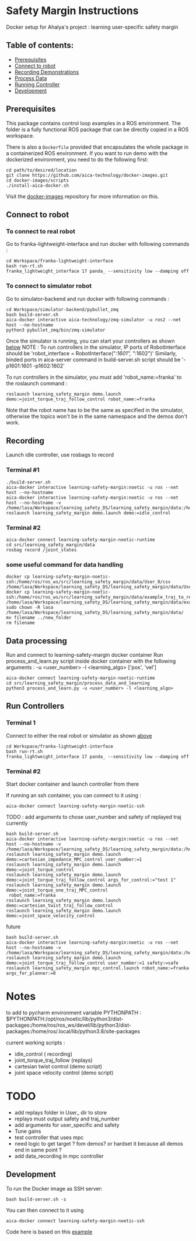 # Safety Margin Instructions

Docker setup for Ahalya's project : learning user-specific safety margin

## Table of contents:

* [Prerequisites](#prerequisites)
* [Connect to robot](#connect-to-robot)
* [Recording Demonstrations](#Recording)
* [Process Data](#Data-processing)
* [Running Controller](#run-controllers)
* [Development](#development)

## Prerequisites

This package contains control loop examples in a ROS environment. The folder is a fully functional ROS package that can
be directly copied in a ROS workspace.

There is also a `Dockerfile` provided that encapsulates the whole package in a containerized ROS environment. If you
want to run demo with the dockerized environment, you need to do the following first:

```console
cd path/to/desired/location
git clone https://github.com/aica-technology/docker-images.git
cd docker-images/scripts
./install-aica-docker.sh
```

Visit the [docker-images](https://github.com/aica-technology/docker-images) repository for more information on this.


## Connect to robot
### To connect to real robot
Go to franka-lightweight-interface and run docker with following commands :
```console
cd Workspace/franka-lightweight-interface
bash run-rt.sh
franka_lightweight_interface 17 panda_ --sensitivity low --damping off
```

### To connect to simulator robot
Go to simulator-backend and run docker with following commands :
```console
cd Workspace/simulator-backend/pybullet_zmq
bash build-server.sh
aica-docker interactive aica-technology/zmq-simulator -u ros2 --net host --no-hostname
python3 pybullet_zmq/bin/zmq-simulator
```
Once the simulator is running, you can start your controllers as shown [below](#run-controllers)
NOTE : To run controllers in the simulator, IP ports of RobotInterface should be 'robot_interface = RobotInterface("*:1601", "*:1602")'
Similarly, binded ports in aica-server command in build-server.sh script should be '-p1601:1601 -p1602:1602'

To run controllers in the simulator, you must add 'robot_name:=franka' to the roslaunch command :
```console
roslaunch learning_safety_margin demo.launch demo:=joint_torque_traj_follow_control robot_name:=franka
```
Note that the robot name has to be the same as specified in the simulator, otherwise the topics won't be in the same
namespace and the demos don't work.

## Recording
Launch idle controller, use rosbags to record

### Terminal #1
```console
./build-server.sh
aica-docker interactive learning-safety-margin:noetic -u ros --net host --no-hostname 
aica-docker interactive learning-safety-margin:noetic -u ros --net host --no-hostname -v /home/lasa/Workspace/learning_safety_DS/learning_safety_margin/data:/home/ros/ros_ws/src/learning_safety_margin/data
roslaunch learning_safety_margin demo.launch demo:=idle_control
```

### Terminal #2
```console 
aica-docker connect learning-safety-margin-noetic-runtime 
cd src/learning_safety_margin/data
rosbag record /joint_states
```

### some useful command for data handling
```console
docker cp learning-safety-margin-noetic-ssh:/home/ros/ros_ws/src/learning_safety_margin/data/User_0/csv /home/lasa/Workspace/learning_safety_DS/learning_safety_margin/data/User_0/csv
docker cp learning-safety-margin-noetic-ssh:/home/ros/ros_ws/src/learning_safety_margin/data/example_traj_to_replay/csv /home/lasa/Workspace/learning_safety_DS/learning_safety_margin/data/example_traj_to_replay
sudo chown -R lasa /home/lasa/Workspace/learning_safety_DS/learning_safety_margin/data/
mv filename ../new_folder
rm filename
```


## Data processing

Run and connect to learning-safety-margin docker container
Run process_and_learn.py script inside docker container with the following arguments :
-u <user_number>
-l <learning_algo> ['pos', 'vel']

```console 
aica-docker connect learning-safety-margin-noetic-runtime 
cd src/learning_safety_margin/process_data_and_learning
python3 process_and_learn.py -u <user_number> -l <learning_algo> 
```

## Run Controllers

### Terminal 1

Connect to either the real robot or simulator as shown [above](#connect-to-robot)
```console
cd Workspace/franka-lightweight-interface
bash run-rt.sh
franka_lightweight_interface 17 panda_ --sensitivity low --damping off
```

### Terminal #2
Start docker container and launch controller from there

If running an ssh container, you can connect to it using :
```console
aica-docker connect learning-safety-margin-noetic-ssh
```

TODO : add arguments to chose user_number and safety of replayed traj
currently
```console
bash build-server.sh
aica-docker interactive learning-safety-margin:noetic -u ros --net host --no-hostname -v /home/lasa/Workspace/learning_safety_DS/learning_safety_margin/data:/home/ros/ros_ws/src/learning_safety_margin/data
roslaunch learning_safety_margin demo.launch demo:=cartesian_impedance_MPC_control user_number:=1
roslaunch learning_safety_margin demo.launch demo:=joint_torque_control
roslaunch learning_safety_margin demo.launch demo:=joint_torque_traj_follow_control args_for_control:="test 1"
roslaunch learning_safety_margin demo.launch demo:=joint_torque_one_traj_MPC_control
 robot_name:=franka
roslaunch learning_safety_margin demo.launch demo:=cartesian_twist_traj_follow_control
roslaunch learning_safety_margin demo.launch demo:=joint_space_velocity_control
```
future 
```console
bash build-server.sh
aica-docker interactive learning-safety-margin:noetic -u ros --net host --no-hostname -v /home/lasa/Workspace/learning_safety_DS/learning_safety_margin/data:/home/ros/ros_ws/src/learning_safety_margin/data
roslaunch learning_safety_margin demo.launch demo:=joint_torque_traj_follow_control user_number:=1 safety:=safe
roslaunch learning_safety_margin mpc_control.launch robot_name:=franka args_for_planner:=0
```



# Notes 
to add to pycharm environment variable PYTHONPATH : 
$PYTHONPATH:/opt/ros/noetic/lib/python3/dist-packages:/home/ros/ros_ws/devel/lib/python3/dist-packages:/home/ros/.local/lib/python3.8/site-packages

current working scripts : 
- idle_control ( recording) 
- joint_torque_traj_follow (replays)
- cartesian twist control (demo script)
- joint space velocity control (demo script)



# TODO 
- add replays folder in User_ dir to store 
- replays must output safety and traj_number
- add arguments for user_specific and safety 
- Tune gains
- test controller that uses mpc
- need logic to get target ? fom demos? or hardset it because all demos end in same point ?
- add data_recording in mpc controller


## Development

To run the Docker image as SSH server:

```console
bash build-server.sh -s
```

You can then connect to it using
```console
aica-docker connect learning-safety-margin-noetic-ssh
```

Code here is based on this [example](https://github.com/domire8/control-libraries-ros-demos/tree/main/rospy_zmq)

